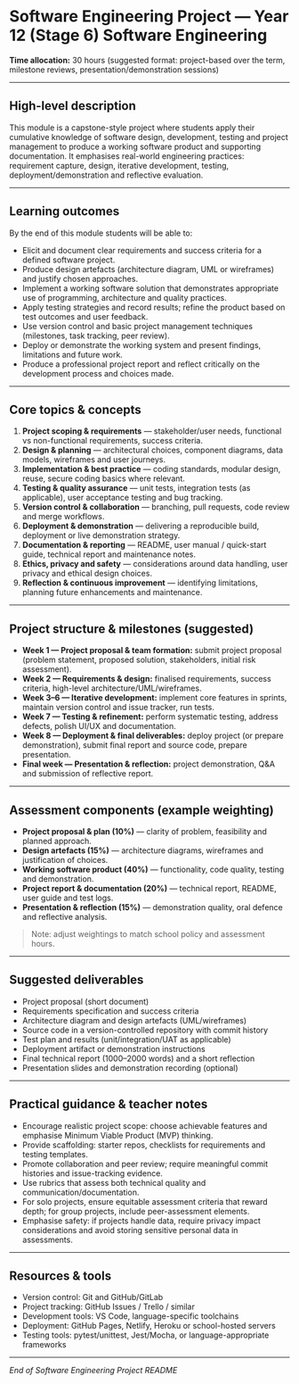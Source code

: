# Software Engineering Project — Year 12 (Stage 6) Software Engineering

**Time allocation:** 30 hours (suggested format: project-based over the term, milestone reviews, presentation/demonstration sessions)

---

## High-level description

This module is a capstone-style project where students apply their cumulative knowledge of software design, development, testing and project management to produce a working software product and supporting documentation. It emphasises real-world engineering practices: requirement capture, design, iterative development, testing, deployment/demonstration and reflective evaluation.

---

## Learning outcomes

By the end of this module students will be able to:

* Elicit and document clear requirements and success criteria for a defined software project.
* Produce design artefacts (architecture diagram, UML or wireframes) and justify chosen approaches.
* Implement a working software solution that demonstrates appropriate use of programming, architecture and quality practices.
* Apply testing strategies and record results; refine the product based on test outcomes and user feedback.
* Use version control and basic project management techniques (milestones, task tracking, peer review).
* Deploy or demonstrate the working system and present findings, limitations and future work.
* Produce a professional project report and reflect critically on the development process and choices made.

---

## Core topics & concepts

1. **Project scoping & requirements** — stakeholder/user needs, functional vs non-functional requirements, success criteria.
2. **Design & planning** — architectural choices, component diagrams, data models, wireframes and user journeys.
3. **Implementation & best practice** — coding standards, modular design, reuse, secure coding basics where relevant.
4. **Testing & quality assurance** — unit tests, integration tests (as applicable), user acceptance testing and bug tracking.
5. **Version control & collaboration** — branching, pull requests, code review and merge workflows.
6. **Deployment & demonstration** — delivering a reproducible build, deployment or live demonstration strategy.
7. **Documentation & reporting** — README, user manual / quick-start guide, technical report and maintenance notes.
8. **Ethics, privacy and safety** — considerations around data handling, user privacy and ethical design choices.
9. **Reflection & continuous improvement** — identifying limitations, planning future enhancements and maintenance.

---

## Project structure & milestones (suggested)

* **Week 1 — Project proposal & team formation:** submit project proposal (problem statement, proposed solution, stakeholders, initial risk assessment).
* **Week 2 — Requirements & design:** finalised requirements, success criteria, high-level architecture/UML/wireframes.
* **Week 3–6 — Iterative development:** implement core features in sprints, maintain version control and issue tracker, run tests.
* **Week 7 — Testing & refinement:** perform systematic testing, address defects, polish UI/UX and documentation.
* **Week 8 — Deployment & final deliverables:** deploy project (or prepare demonstration), submit final report and source code, prepare presentation.
* **Final week — Presentation & reflection:** project demonstration, Q\&A and submission of reflective report.

---

## Assessment components (example weighting)

* **Project proposal & plan (10%)** — clarity of problem, feasibility and planned approach.
* **Design artefacts (15%)** — architecture diagrams, wireframes and justification of choices.
* **Working software product (40%)** — functionality, code quality, testing and demonstration.
* **Project report & documentation (20%)** — technical report, README, user guide and test logs.
* **Presentation & reflection (15%)** — demonstration quality, oral defence and reflective analysis.

> Note: adjust weightings to match school policy and assessment hours.

---

## Suggested deliverables

* Project proposal (short document)
* Requirements specification and success criteria
* Architecture diagram and design artefacts (UML/wireframes)
* Source code in a version-controlled repository with commit history
* Test plan and results (unit/integration/UAT as applicable)
* Deployment artifact or demonstration instructions
* Final technical report (1000–2000 words) and a short reflection
* Presentation slides and demonstration recording (optional)

---

## Practical guidance & teacher notes

* Encourage realistic project scope: choose achievable features and emphasise Minimum Viable Product (MVP) thinking.
* Provide scaffolding: starter repos, checklists for requirements and testing templates.
* Promote collaboration and peer review; require meaningful commit histories and issue-tracking evidence.
* Use rubrics that assess both technical quality and communication/documentation.
* For solo projects, ensure equitable assessment criteria that reward depth; for group projects, include peer-assessment elements.
* Emphasise safety: if projects handle data, require privacy impact considerations and avoid storing sensitive personal data in assessments.

---

## Resources & tools

* Version control: Git and GitHub/GitLab
* Project tracking: GitHub Issues / Trello / similar
* Development tools: VS Code, language-specific toolchains
* Deployment: GitHub Pages, Netlify, Heroku or school-hosted servers
* Testing tools: pytest/unittest, Jest/Mocha, or language-appropriate frameworks

---

*End of Software Engineering Project README*
